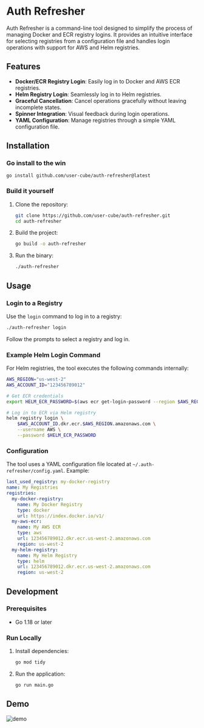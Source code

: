 # Auth Refresher

Auth Refresher is a command-line tool designed to simplify the process of managing Docker and ECR registry logins. It provides an intuitive interface for selecting registries from a configuration file and handles login operations with support for AWS and Helm registries.

## Features

- **Docker/ECR Registry Login**: Easily log in to Docker and AWS ECR registries.
- **Helm Registry Login**: Seamlessly log in to Helm registries.
- **Graceful Cancellation**: Cancel operations gracefully without leaving incomplete states.
- **Spinner Integration**: Visual feedback during login operations.
- **YAML Configuration**: Manage registries through a simple YAML configuration file.

## Installation

### Go install to the win

```
go install github.com/user-cube/auth-refresher@latest
```

### Build it yourself

1. Clone the repository:
   ```bash
   git clone https://github.com/user-cube/auth-refresher.git
   cd auth-refresher
   ```

2. Build the project:
   ```bash
   go build -o auth-refresher
   ```

3. Run the binary:
   ```bash
   ./auth-refresher
   ```

## Usage

### Login to a Registry

Use the `login` command to log in to a registry:
```bash
./auth-refresher login
```

Follow the prompts to select a registry and log in.

### Example Helm Login Command

For Helm registries, the tool executes the following commands internally:
```bash
AWS_REGION="us-west-2"
AWS_ACCOUNT_ID="123456789012"

# Get ECR credentials
export HELM_ECR_PASSWORD=$(aws ecr get-login-password --region $AWS_REGION)

# Log in to ECR via Helm registry
helm registry login \
    $AWS_ACCOUNT_ID.dkr.ecr.$AWS_REGION.amazonaws.com \
    --username AWS \
    --password $HELM_ECR_PASSWORD
```

### Configuration

The tool uses a YAML configuration file located at `~/.auth-refresher/config.yaml`. Example:
```yaml
last_used_registry: my-docker-registry
name: My Registries
registries:
  my-docker-registry:
    name: My Docker Registry
    type: docker
    url: https://index.docker.io/v1/
  my-aws-ecr:
    name: My AWS ECR
    type: aws
    url: 123456789012.dkr.ecr.us-west-2.amazonaws.com
    region: us-west-2
  my-helm-registry:
    name: My Helm Registry
    type: helm
    url: 123456789012.dkr.ecr.us-west-2.amazonaws.com
    region: us-west-2
```

## Development

### Prerequisites

- Go 1.18 or later

### Run Locally

1. Install dependencies:
   ```bash
   go mod tidy
   ```

2. Run the application:
   ```bash
   go run main.go
   ```

## Demo

![demo](/demo/auth-refresher-demo.gif)